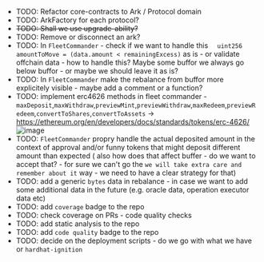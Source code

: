 - TODO: Refactor core-contracts to Ark / Protocol domain
- TODO: ArkFactory for each protocol? 
- ~~TODO: Shall we use upgrade-ability?~~
- TODO: Remove or disconnect an ark?
- TODO: In `FleetCommander` - check if we want to handle this `  uint256 amountToMove = (data.amount < remainingExcess)` as is - or validate offchain data - how to handle this? Maybe some buffor we always go below buffor - or maybe we should leave it as is?
- TODO: In `FleetCommander` make the rebalance from buffor more explicitely visible - maybe add a comment or a function? 
- TODO: implement erc4626 methods in fleet commander - `maxDeposit`,`maxWithdraw`,`previewMint`,`previewWithdraw`,`maxRedeem`,`previewRedeem`,`convertToShares`,`convertToAssets` -> https://ethereum.org/en/developers/docs/standards/tokens/erc-4626/ ![image](https://ethereum.org/_next/image/?url=%2Fcontent%2Fdevelopers%2Fdocs%2Fstandards%2Ftokens%2Ferc-4626%2Fmap-of-erc-4626.png&w=828&q=75)
-  TODO: `FleetCommander` propry handle the actual deposited amount in the context of approval and/or funny tokens that might deposit different amount than expected ( also how does that affect buffer - do we want to accept that? - for sure we can't go the `we will take extra care and remember about it` way - we need to have a clear strategy for that)
-  TODO: add a generic `bytes` data in rebalance - in case we want to add some additional data in the future (e.g. oracle data, operation executor data etc)
-  TODO: add `coverage` badge to the repo
-  TODO: check coverage on PRs - code quality checks
-  TODO: add static analysis to the repo
-  TODO: add `code quality` badge to the repo
-  TODO: decide on the deployment scripts - do we go with what we have or `hardhat-ignition`

